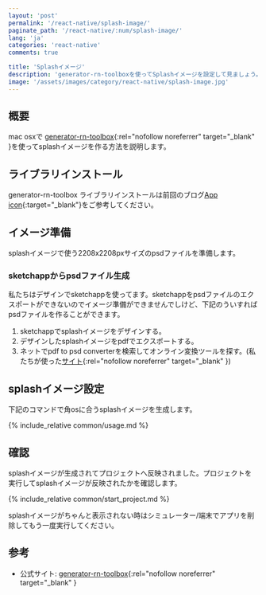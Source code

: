 ```yaml
---
layout: 'post'
permalink: '/react-native/splash-image/'
paginate_path: '/react-native/:num/splash-image/'
lang: 'ja'
categories: 'react-native'
comments: true

title: 'Splashイメージ'
description: 'generator-rn-toolboxを使ってSplashイメージを設定して見ましょう。'
image: '/assets/images/category/react-native/splash-image.jpg'
---
```



## 概要
mac osxで [generator-rn-toolbox](https://github.com/bamlab/generator-rn-toolbox){:rel="nofollow noreferrer" target="_blank" }を使ってsplashイメージを作る方法を説明します。

## ライブラリインストール
generator-rn-toolbox ライブラリインストールは前回のブログ[App icon]({{site.url}}/{{page.categories}}/app-icon/){:target="_blank"}をご参考してください。

## イメージ準備
splashイメージで使う2208x2208pxサイズのpsdファイルを準備します。

### sketchappからpsdファイル生成
私たちはデザインでsketchappを使ってます。sketchappをpsdファイルのエクスポートができないのでイメージ準備ができませんでしけど、下記のういすればpsdファイルを作ることができます。

1. sketchappでsplashイメージをデザインする。
1. デザインしたsplashイメージをpdfでエクスポートする。
1. ネットでpdf to psd converterを検索してオンライン変換ツールを探す。(私たちが使った[サイト](https://www.pdfconvertonline.com/pdf-to-psd-online.html){:rel="nofollow noreferrer" target="_blank" })

## splashイメージ設定
下記のコマンドで角osに合うsplashイメージを生成します。

{% include_relative common/usage.md %}

## 確認
splashイメージが生成されてプロジェクトへ反映されました。プロジェクトを実行してsplashイメージが反映されたかを確認します。

{% include_relative common/start_project.md %}

splashイメージがちゃんと表示されない時はシミュレーター/端末でアプリを削除してもう一度実行してください。

## 参考
- 公式サイト: [generator-rn-toolbox](https://github.com/bamlab/generator-rn-toolbox){:rel="nofollow noreferrer" target="_blank" }